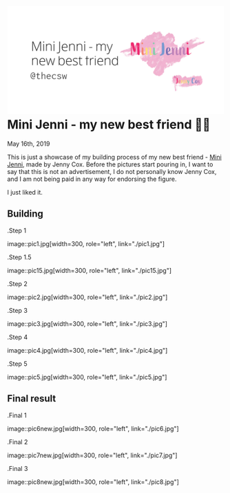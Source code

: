 ![preview](./preview.png)
Mini Jenni - my new best friend 👯‍♀️
====================================

May 16th, 2019

This is just a showcase of my building process of my new best friend -
[Mini Jenni](https://myminijenni.weebly.com/), made by Jenny Cox. Before
the pictures start pouring in, I want to say that this is not an
advertisement, I do not personally know Jenny Cox, and I am not being
paid in any way for endorsing the figure.

I just liked it.

Building
--------

.Step 1

image::pic1.jpg\[width=300, role=\"left\", link=\"./pic1.jpg\"\]

.Step 1.5

image::pic15.jpg\[width=300, role=\"left\", link=\"./pic15.jpg\"\]

.Step 2

image::pic2.jpg\[width=300, role=\"left\", link=\"./pic2.jpg\"\]

.Step 3

image::pic3.jpg\[width=300, role=\"left\", link=\"./pic3.jpg\"\]

.Step 4

image::pic4.jpg\[width=300, role=\"left\", link=\"./pic4.jpg\"\]

.Step 5

image::pic5.jpg\[width=300, role=\"left\", link=\"./pic5.jpg\"\]

Final result
------------

.Final 1

image::pic6new.jpg\[width=300, role=\"left\", link=\"./pic6.jpg\"\]

.Final 2

image::pic7new.jpg\[width=300, role=\"left\", link=\"./pic7.jpg\"\]

.Final 3

image::pic8new.jpg\[width=300, role=\"left\", link=\"./pic8.jpg\"\]

